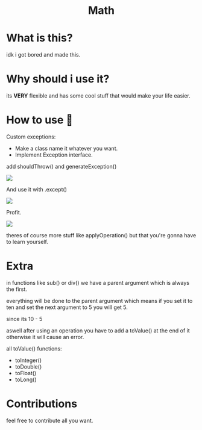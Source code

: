 <h1 align="center">Math</h1>

# What is this?
idk i got bored and made this.

# Why should i use it?
its **VERY** flexible and has some cool stuff that would make your life easier.

# How to use 🤔
Custom exceptions:
- Make a class name it whatever you want.
- Implement Exception interface.

add shouldThrow() and generateException()

<img src="https://cdn.discordapp.com/attachments/1133734802047111242/1141482997565108335/image.png">

And use it with .except()

<img src="https://cdn.discordapp.com/attachments/1133734802047111242/1141483340231348354/image.png">

Profit.

<img src="https://cdn.discordapp.com/attachments/1133734802047111242/1141482663367147540/image.png">

theres of course more stuff like applyOperation() but that you're gonna have to learn yourself.

# Extra

in functions like sub() or div() we have a parent argument which is always the first. 

everything will be done to the parent argument which means if you set it to ten and set the next argument to 5 you will get 5.

since its 10 - 5

aswell after using an operation you have to add a toValue() at the end of it otherwise it will cause an error.

all toValue() functions:
- toInteger()
- toDouble()
- toFloat()
- toLong()

# Contributions
feel free to contribute all you want.
